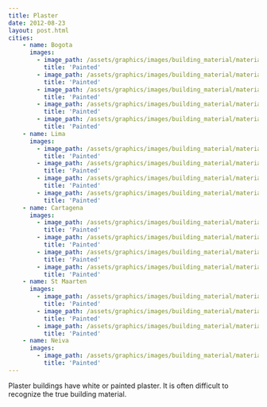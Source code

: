 ```yaml
---
title: Plaster 
date: 2012-08-23
layout: post.html
cities:
    - name: Bogota
      images:
        - image_path: /assets/graphics/images/building_material/material_plaster/painted_bogota_01.jpg
          title: 'Painted'
        - image_path: /assets/graphics/images/building_material/material_plaster/painted_bogota_02.jpg
          title: 'Painted'
        - image_path: /assets/graphics/images/building_material/material_plaster/painted_bogota_03.jpg
          title: 'Painted'
        - image_path: /assets/graphics/images/building_material/material_plaster/painted_bogota_04.jpg
          title: 'Painted'
        - image_path: /assets/graphics/images/building_material/material_plaster/painted_bogota_05.jpg
          title: 'Painted'
    - name: Lima
      images:
        - image_path: /assets/graphics/images/building_material/material_plaster/painted_lima_01.png
          title: 'Painted'
        - image_path: /assets/graphics/images/building_material/material_plaster/painted_lima_02.png
          title: 'Painted'
        - image_path: /assets/graphics/images/building_material/material_plaster/painted_lima_03.png
          title: 'Painted'
        - image_path: /assets/graphics/images/building_material/material_plaster/painted_lima_04.png
          title: 'Painted'
    - name: Cartagena
      images:
        - image_path: /assets/graphics/images/building_material/material_plaster/painted_cartagena_01.png
          title: 'Painted'
        - image_path: /assets/graphics/images/building_material/material_plaster/painted_cartagena_02.png
          title: 'Painted'
        - image_path: /assets/graphics/images/building_material/material_plaster/painted_cartagena_03.png
          title: 'Painted'
        - image_path: /assets/graphics/images/building_material/material_plaster/painted_cartagena_04.png
          title: 'Painted'
    - name: St Maarten
      images:
        - image_path: /assets/graphics/images/building_material/material_plaster/painted_st_maarten_02.png
          title: 'Painted'
        - image_path: /assets/graphics/images/building_material/material_plaster/painted_st_maarten_03.png
          title: 'Painted'
        - image_path: /assets/graphics/images/building_material/material_plaster/painted_st_maarten_04.png
          title: 'Painted'
    - name: Neiva
      images:
        - image_path: /assets/graphics/images/building_material/material_plaster/painted_neiva_04.png
          title: 'Painted'
---
```

Plaster buildings have white or painted plaster. It is often difficult to recognize the true building material.